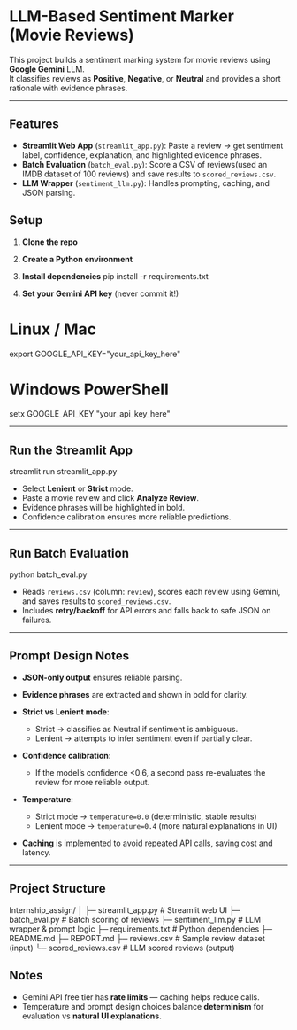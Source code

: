 # LLM-Based Sentiment Marker (Movie Reviews)

This project builds a sentiment marking system for movie reviews using **Google Gemini** LLM.  
It classifies reviews as **Positive**, **Negative**, or **Neutral** and provides a short rationale with evidence phrases.

---

## Features
- **Streamlit Web App** (`streamlit_app.py`): Paste a review → get sentiment label, confidence, explanation, and highlighted evidence phrases.  
- **Batch Evaluation** (`batch_eval.py`): Score a CSV of reviews(used an IMDB dataset of 100 reviews) and save results to `scored_reviews.csv`.  
- **LLM Wrapper** (`sentiment_llm.py`): Handles prompting, caching, and JSON parsing.

## Setup

1. **Clone the repo**

2. **Create a Python environment** 

3. **Install dependencies**
pip install -r requirements.txt


4. **Set your Gemini API key** (never commit it!)
# Linux / Mac
export GOOGLE_API_KEY="your_api_key_here"

# Windows PowerShell
setx GOOGLE_API_KEY "your_api_key_here"

---

## Run the Streamlit App
streamlit run streamlit_app.py


* Select **Lenient** or **Strict** mode.
* Paste a movie review and click **Analyze Review**.
* Evidence phrases will be highlighted in bold.
* Confidence calibration ensures more reliable predictions.

---

## Run Batch Evaluation
python batch_eval.py

* Reads `reviews.csv` (column: `review`), scores each review using Gemini, and saves results to `scored_reviews.csv`.
* Includes **retry/backoff** for API errors and falls back to safe JSON on failures.

---

## Prompt Design Notes

* **JSON-only output** ensures reliable parsing.
* **Evidence phrases** are extracted and shown in bold for clarity.
* **Strict vs Lenient mode**:

  * Strict → classifies as Neutral if sentiment is ambiguous.
  * Lenient → attempts to infer sentiment even if partially clear.
* **Confidence calibration**:

  * If the model’s confidence <0.6, a second pass re-evaluates the review for more reliable output.
* **Temperature**:

  * Strict mode → `temperature=0.0` (deterministic, stable results)
  * Lenient mode → `temperature=0.4` (more natural explanations in UI)
* **Caching** is implemented to avoid repeated API calls, saving cost and latency.

---

## Project Structure
Internship_assign/
│
├─ streamlit_app.py       # Streamlit web UI
├─ batch_eval.py          # Batch scoring of reviews
├─ sentiment_llm.py       # LLM wrapper & prompt logic
├─ requirements.txt       # Python dependencies
├─ README.md
├─ REPORT.md
├─ reviews.csv            # Sample review dataset (input)
└─ scored_reviews.csv     # LLM scored reviews (output)

## Notes

* Gemini API free tier has **rate limits** — caching helps reduce calls.
* Temperature and prompt design choices balance **determinism** for evaluation vs **natural UI explanations**.

